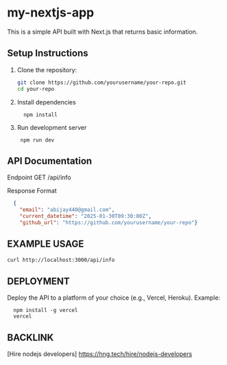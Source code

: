 # my-nextjs-app
This is a simple API built with Next.js that returns basic information.

## Setup Instructions

1. Clone the repository:
   ```bash
   git clone https://github.com/yourusername/your-repo.git
   cd your-repo
   ```

2. Install dependencies
   ```
     npm install
   ```
3. Run development server
   ```
    npm run dev
   ```

## API Documentation

  Endpoint
  GET /api/info

  Response Format

  ```json
    {
      "email": "abijay440@gmail.com",
      "current_datetime": "2025-01-30T09:30:00Z",
      "github_url": "https://github.com/yourusername/your-repo"}
  ```

## EXAMPLE USAGE
  ```bash
  curl http://localhost:3000/api/info
  ```

## DEPLOYMENT

  Deploy the API to a platform of your choice (e.g., Vercel, Heroku).
  Example:
  ```
    npm install -g vercel
    vercel
  ```

## BACKLINK
   [Hire nodejs developers]
   https://hng.tech/hire/nodejs-developers


  
